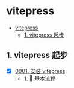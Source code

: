 # vitepress

<!-- region:toc -->
- [vitepress](#vitepress)
  - [1. vitepress 起步](#1-vitepress-起步)
<!-- endregion:toc -->

## 1. vitepress 起步

- [x] [0001. 安装 vitepress](https://github.com/Tdahuyou/vitepress/tree/main/0001.%20%E5%AE%89%E8%A3%85%20vitepress/README.md) <!-- [locale](./0001.%20%E5%AE%89%E8%A3%85%20vitepress/README.md) -->  
  - [1. 📒 基本流程](https://github.com/Tdahuyou/vitepress/tree/main/0001.%20%E5%AE%89%E8%A3%85%20vitepress/README.md#1--基本流程)
  
